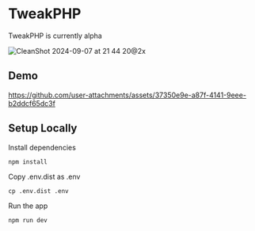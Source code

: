 # TweakPHP

TweakPHP is currently alpha

![CleanShot 2024-09-07 at 21 44 20@2x](https://github.com/user-attachments/assets/b1f2149c-2a80-47e6-b930-8366be9ccdb8)


## Demo

https://github.com/user-attachments/assets/37350e9e-a87f-4141-9eee-b2ddcf65dc3f

## Setup Locally

Install dependencies

```
npm install
```

Copy .env.dist as .env

```
cp .env.dist .env
```

Run the app

```
npm run dev
```
